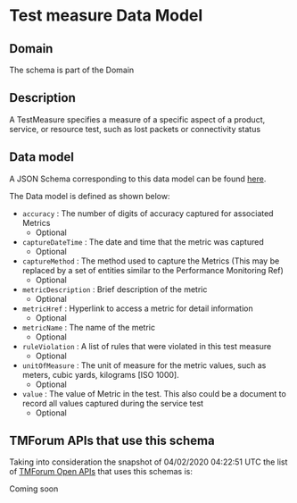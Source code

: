 # Test measure Data Model

## Domain

The  schema is part of the  Domain

## Description

A TestMeasure specifies a measure of a specific aspect of a product, service, or resource test, such as lost packets or connectivity status

## Data model

A JSON Schema corresponding to this data model can be found
[here](https://github.com/tmforum-rand/schemas/blob/candidates/Service/TestMeasure.schema.json).

The Data model is defined as shown below:
- `accuracy` : The number of digits of accuracy captured for associated Metrics
  - Optional
- `captureDateTime` : The date and time that the metric was captured
  - Optional
- `captureMethod` : The method used to capture the Metrics (This may be replaced by a set of entities similar to the Performance Monitoring Ref)
  - Optional
- `metricDescription` : Brief description of the metric
  - Optional
- `metricHref` : Hyperlink to access a metric for detail information
  - Optional
- `metricName` : The name of the metric
  - Optional
- `ruleViolation` : A list of rules that were violated in this test measure
  - Optional
- `unitOfMeasure` : The unit of measure for the metric values, such as meters, cubic yards, kilograms [ISO 1000].
  - Optional
- `value` : The value of Metric in the test. This also could be a document to record all values captured during the service test
  - Optional




## TMForum APIs that use this schema

Taking into consideration the snapshot of 04/02/2020 04:22:51 UTC the list of [TMForum Open APIs](https://www.tmforum.org/open-apis/) that uses this schemas is:

Coming soon
